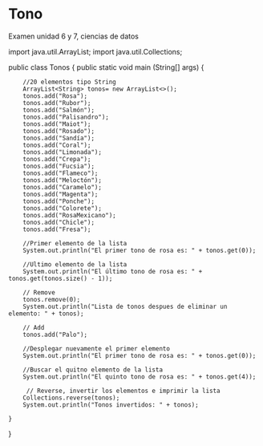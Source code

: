 # Tono
Examen unidad 6 y 7, ciencias de datos


import java.util.ArrayList;
import java.util.Collections;

public class Tonos {
    public static void main (String[] args) {
        
        //20 elementos tipo String
        ArrayList<String> tonos= new ArrayList<>();
        tonos.add("Rosa");
        tonos.add("Rubor");
        tonos.add("Salmón");
        tonos.add("Palisandro");
        tonos.add("Maiot");
        tonos.add("Rosado");
        tonos.add("Sandía");
        tonos.add("Coral");
        tonos.add("Limonada");
        tonos.add("Crepa");
        tonos.add("Fucsia");
        tonos.add("Flameco");
        tonos.add("Meloctón");
        tonos.add("Caramelo");
        tonos.add("Magenta");
        tonos.add("Ponche");
        tonos.add("Colorete");
        tonos.add("RosaMexicano");
        tonos.add("Chicle");
        tonos.add("Fresa");

        //Primer elemento de la lista
        System.out.println("El primer tono de rosa es: " + tonos.get(0));
        
        //Ultimo elemento de la lista
        System.out.println("El último tono de rosa es: " + tonos.get(tonos.size() - 1));
        
        // Remove
        tonos.remove(0);
        System.out.println("Lista de tonos despues de eliminar un elemento: " + tonos);
        
        // Add
        tonos.add("Palo");
        
        //Desplegar nuevamente el primer elemento
        System.out.println("El primer tono de rosa es: " + tonos.get(0));
        
        //Buscar el quitno elemento de la lista
        System.out.println("El quinto tono de rosa es: " + tonos.get(4));
        
         // Reverse, invertir los elementos e imprimir la lista 
        Collections.reverse(tonos);
        System.out.println("Tonos invertidos: " + tonos);
        
    }
}
